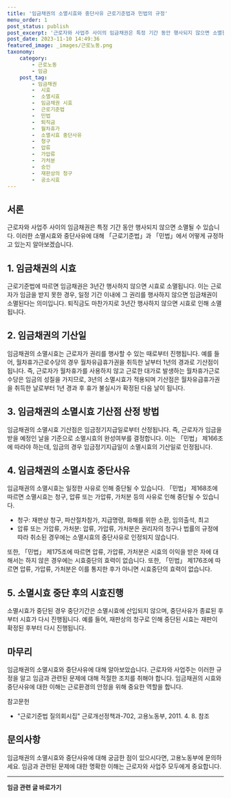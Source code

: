 ```yaml
---
title: '임금채권의 소멸시효와 중단사유 근로기준법과 민법의 규정'
menu_order: 1
post_status: publish
post_excerpt: '근로자와 사업주 사이의 임금채권은 특정 기간 동안 행사되지 않으면 소멸될 수 있습니다. 이러한 소멸시효와 중단사유에 대해  근로기준법 과  민법 에서 어떻게 규정하고 있는지 알아보겠습니다.'
post_date: 2023-11-10 14:49:36
featured_image: _images/근로노동.png
taxonomy:
    category:
        - 근로노동
        - 임금
    post_tag:
        - 임금채권
        -  시효
        -  소멸시효
        -  임금채권 시효
        -  근로기준법
        -  민법
        -  퇴직금
        -  월차휴가
        -  소멸시효 중단사유
        -  청구
        -  압류
        -  가압류
        -  가처분
        -  승인
        -  재판상의 청구
        -  공소시효
---
```



서론
---
근로자와 사업주 사이의 임금채권은 특정 기간 동안 행사되지 않으면 소멸될 수 있습니다. 이러한 소멸시효와 중단사유에 대해 「근로기준법」과 「민법」에서 어떻게 규정하고 있는지 알아보겠습니다.

## 1. 임금채권의 시효
근로기준법에 따르면 임금채권은 3년간 행사하지 않으면 시효로 소멸됩니다. 이는 근로자가 임금을 받지 못한 경우, 일정 기간 이내에 그 권리를 행사하지 않으면 임금채권이 소멸된다는 의미입니다. 퇴직금도 마찬가지로 3년간 행사하지 않으면 시효로 인해 소멸됩니다.

## 2. 임금채권의 기산일
임금채권의 소멸시효는 근로자가 권리를 행사할 수 있는 때로부터 진행됩니다. 예를 들어, 월차휴가근로수당의 경우 월차유급휴가권을 취득한 날부터 1년의 경과로 기산점이 됩니다. 즉, 근로자가 월차휴가를 사용하지 않고 근로한 대가로 발생하는 월차휴가근로수당은 임금의 성질을 가지므로, 3년의 소멸시효가 적용되며 기산점은 월차유급휴가권을 취득한 날로부터 1년 경과 후 휴가 불실시가 확정된 다음 날이 됩니다.

## 3. 임금채권의 소멸시효 기산점 산정 방법
임금채권의 소멸시효 기산점은 임금정기지급일로부터 산정됩니다. 즉, 근로자가 임금을 받을 예정인 날을 기준으로 소멸시효의 완성여부를 결정합니다. 이는 「민법」 제166조에 따라야 하는데, 임금의 경우 임금정기지급일이 소멸시효의 기산일로 인정됩니다.

## 4. 임금채권의 소멸시효 중단사유
임금채권의 소멸시효는 일정한 사유로 인해 중단될 수 있습니다. 「민법」 제168조에 따르면 소멸시효는 청구, 압류 또는 가압류, 가처분 등의 사유로 인해 중단될 수 있습니다.

- 청구: 재판상 청구, 파산절차참가, 지급명령, 화해를 위한 소환, 임의출석, 최고
- 압류 또는 가압류, 가처분: 압류, 가압류, 가처분은 권리자의 청구나 법률의 규정에 따라 취소된 경우에는 소멸시효의 중단사유로 인정되지 않습니다.

또한, 「민법」 제175조에 따르면 압류, 가압류, 가처분은 시효의 이익을 받은 자에 대해서는 하지 않은 경우에는 시효중단의 효력이 없습니다. 또한, 「민법」 제176조에 따르면 압류, 가압류, 가처분은 이를 통지한 후가 아니면 시효중단의 효력이 없습니다. 

## 5. 소멸시효 중단 후의 시효진행
소멸시효가 중단된 경우 중단기간은 소멸시효에 산입되지 않으며, 중단사유가 종료된 후부터 시효가 다시 진행됩니다. 예를 들어, 재판상의 청구로 인해 중단된 시효는 재판이 확정된 후부터 다시 진행됩니다.

마무리
---
임금채권의 소멸시효와 중단사유에 대해 알아보았습니다. 근로자와 사업주는 이러한 규정을 알고 임금과 관련된 문제에 대해 적절한 조치를 취해야 합니다. 임금채권의 시효와 중단사유에 대한 이해는 근로환경의 안정을 위해 중요한 역할을 합니다.

참고문헌
- "근로기준법 질의회시집" 근로개선정책과-702, 고용노동부, 2011. 4. 8. 참조

문의사항
---
임금채권의 소멸시효와 중단사유에 대해 궁금한 점이 있으시다면, 고용노동부에 문의하세요. 임금과 관련된 문제에 대한 명확한 이해는 근로자와 사업주 모두에게 중요합니다.
<!-- wp:separator -->
<hr class="wp-block-separator has-alpha-channel-opacity"/>
<!-- /wp:separator -->

<!-- wp:group {"backgroundColor":"base","layout":{"type":"constrained"}} -->
<div class="wp-block-group has-base-background-color has-background"><!-- wp:paragraph {"align":"center","fontSize":"medium"} -->
<p class="has-text-align-center has-large-font-size"><strong>임금 관련 글 바로가기</strong></p>
<!-- /wp:paragraph -->


<!-- wp:latest-posts {"categories":[{"id":11225,"count":19,"description":"","link":"https://uknowlaw.com/category/%ec%9e%84%ea%b8%88/","name":"임금","slug":"임금","taxonomy":"category","parent":0,"meta":[],"_links":{"self":[{"href":"https://uknowlaw.com/wp-json/wp/v2/categories/11225"}],"collection":[{"href":"https://uknowlaw.com/wp-json/wp/v2/categories"}],"about":[{"href":"https://uknowlaw.com/wp-json/wp/v2/taxonomies/category"}],"wp:post_type":[{"href":"https://uknowlaw.com/wp-json/wp/v2/posts?categories=11225"}],"curies":[{"name":"wp","href":"https://api.w.org/{rel}","templated":true}]}}],"postsToShow":100,"excerptLength":28,"postLayout":"grid","columns":2,"featuredImageAlign":"left","featuredImageSizeSlug":"large","fontSize":18px} /--></div>
<!-- /wp:group -->